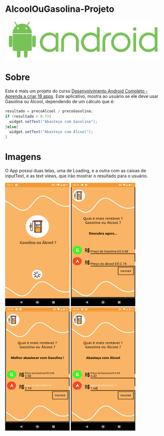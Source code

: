# AlcoolOuGasolina-Projeto
![droid logo](images/logo.png)

# Sobre
Este é mais um projeto do curso [Desenvolvimento Android Completo - Aprenda a criar 18 apps](https://www.udemy.com/course/curso-de-desenvolvimento-android-oreo/). Este aplicativo, mostra ao usuário se ele deve usar Gasolina ou Álcool, dependendo de um cálculo que é:
```java
resultado = precoAlcool / precoGasolina;
if (resultado > 0.7){
  widget.setText("Abasteçe com Gasolina");
}else{
  widget.setText("Abasteçe com Álcool");
}
```

# Imagens
O App possui duas telas, uma de Loading, e a outra com as caixas de inputText, e as text views, que irão mostrar o resultado para o usuário.

<img src="images/LoadingScreen.png" width="210" height="400"/> <img src="images/SecondScreenInitial.png" width="210" height="400"/>
<img src="images/Gasolina.png" width="210" height="400"/> <img src="images/Alcool.png" width="210" height="400" />

